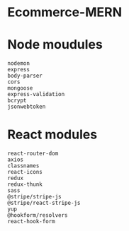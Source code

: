 # Ecommerce-MERN

# Node moudules

    nodemon
    express
    body-parser
    cors
    mongoose
    express-validation
    bcrypt
    jsonwebtoken

# React modules

    react-router-dom
    axios
    classnames
    react-icons
    redux
    redux-thunk
    sass
    @stripe/stripe-js
    @stripe/react-stripe-js
    yup
    @hookform/resolvers
    react-hook-form
